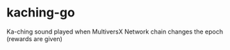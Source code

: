 # kaching-go
Ka-ching sound played when MultiversX Network chain changes the epoch (rewards are given)
